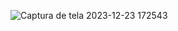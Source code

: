 
![Captura de tela 2023-12-23 172543](https://github.com/cleber77/Gerado-de-Senha-/assets/89355850/ac050829-e328-453c-adc9-482a45737710)
